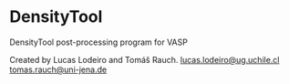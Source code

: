 # DensityTool
DensityTool post-processing program for VASP

Created by Lucas Lodeiro and Tomáŝ Rauch.
lucas.lodeiro@ug.uchile.cl
tomas.rauch@uni-jena.de
